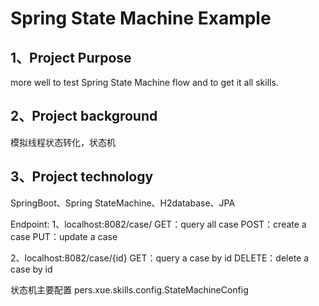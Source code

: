 # Spring State Machine Example

## 1、Project Purpose
more well to test Spring State Machine flow and to get it all skills.
## 2、Project background
模拟线程状态转化，状态机
## 3、Project technology
SpringBoot、Spring StateMachine、H2database、JPA


Endpoint:
1、localhost:8082/case/
GET：query all case
POST：create a case
PUT：update a case

2、localhost:8082/case/{id}
GET：query a case by id
DELETE：delete a case by id

状态机主要配置
pers.xue.skills.config.StateMachineConfig

